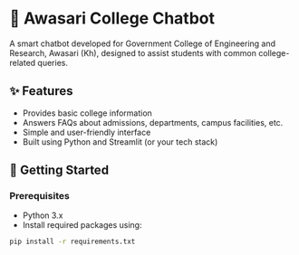 # 🤖 Awasari College Chatbot

A smart chatbot developed for Government College of Engineering and Research, Awasari (Kh), designed to assist students with common college-related queries.

## ✨ Features

- Provides basic college information
- Answers FAQs about admissions, departments, campus facilities, etc.
- Simple and user-friendly interface
- Built using Python and Streamlit (or your tech stack)

## 🚀 Getting Started

### Prerequisites

- Python 3.x
- Install required packages using:

```bash
pip install -r requirements.txt
